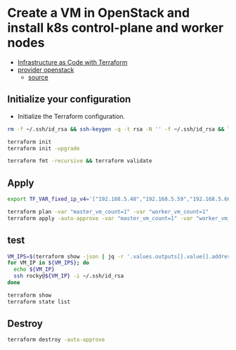 # Create a VM in OpenStack and install k8s control-plane and worker nodes

- [Infrastructure as Code with Terraform](https://github.com/Abbas-gheydi/k8s_openstack_terraform)
- [provider openstack](https://registry.terraform.io/providers/terraform-provider-openstack/openstack/latest)
  - [source](https://github.com/terraform-provider-openstack/terraform-provider-openstack)


## Initialize your configuration

- Initialize the Terraform configuration.

```sh
rm -f ~/.ssh/id_rsa && ssh-keygen -q -t rsa -N '' -f ~/.ssh/id_rsa && ls -al /root/.ssh/id_rsa.pub

terraform init
terraform init -upgrade

terraform fmt -recursive && terraform validate
```

## Apply

```sh
export TF_VAR_fixed_ip_v4='["192.168.5.48","192.168.5.59","192.168.5.60"]'

terraform plan -var "master_vm_count=1" -var "worker_vm_count=1"
terraform apply -auto-approve -var "master_vm_count=1" -var "worker_vm_count=1"
```

## test

```sh
VM_IPS=$(terraform show -json | jq -r '.values.outputs[].value[].address')
for VM_IP in ${VM_IPS}; do
  echo ${VM_IP}
  ssh rocky@${VM_IP} -i ~/.ssh/id_rsa
done

terraform show
terraform state list
```

## Destroy

```sh
terraform destroy -auto-approve
```
